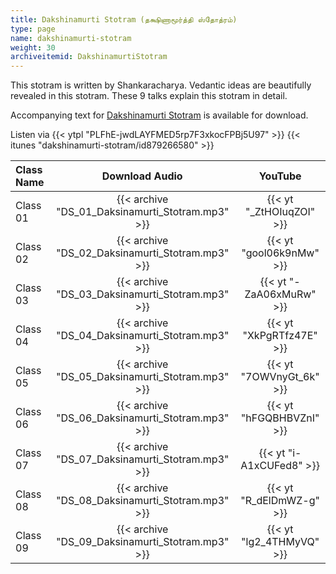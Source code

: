 ```yaml
---
title: Dakshinamurti Stotram (தக்ஷிணாமூர்த்தி ஸ்தோத்ரம்)
type: page
name: dakshinamurti-stotram
weight: 30
archiveitemid: DakshinamurtiStotram
---
```


This stotram is written by Shankaracharya. Vedantic ideas are beautifully revealed in this stotram. These 9 talks explain this stotram in detail.

Accompanying text for [Dakshinamurti Stotram](https://media.poornalayam.org/download/VedanticTexts/Dakshinamurti_Stotram.pdf) is available for download.

Listen via {{< ytpl "PLFhE-jwdLAYFMED5rp7F3xkocFPBj5U97" >}} {{< itunes "dakshinamurti-stotram/id879266580" >}}

Class Name | Download Audio | YouTube
:---|:---:|:---:
Class 01 | {{< archive "DS_01_Daksinamurti_Stotram.mp3" >}} | {{< yt "_ZtHOIuqZOI" >}}
Class 02 | {{< archive "DS_02_Daksinamurti_Stotram.mp3" >}} | {{< yt "gool06k9nMw" >}}
Class 03 | {{< archive "DS_03_Daksinamurti_Stotram.mp3" >}} | {{< yt "-ZaA06xMuRw" >}}
Class 04 | {{< archive "DS_04_Daksinamurti_Stotram.mp3" >}} | {{< yt "XkPgRTfz47E" >}}
Class 05 | {{< archive "DS_05_Daksinamurti_Stotram.mp3" >}} | {{< yt "7OWVnyGt_6k" >}}
Class 06 | {{< archive "DS_06_Daksinamurti_Stotram.mp3" >}} | {{< yt "hFGQBHBVZnI" >}}
Class 07 | {{< archive "DS_07_Daksinamurti_Stotram.mp3" >}} | {{< yt "i-A1xCUFed8" >}}
Class 08 | {{< archive "DS_08_Daksinamurti_Stotram.mp3" >}} | {{< yt "R_dElDmWZ-g" >}}
Class 09 | {{< archive "DS_09_Daksinamurti_Stotram.mp3" >}} | {{< yt "lg2_4THMyVQ" >}}
